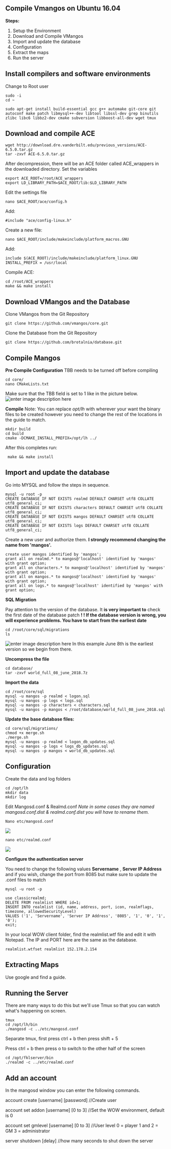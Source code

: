 ## **Compile Vmangos on Ubuntu 16.04**

**Steps:**


 1. Setup the Environment
 2. Download and Compile VMangos
 3. Import and update the database
 4. Configuration
 5. Extract the maps
 6. Run the server

## Install compilers and software environments
Change to Root user

    sudo -i
    cd ~

    sudo apt-get install build-essential gcc g++ automake git-core git autoconf make patch libmysql++-dev libtool libssl-dev grep binutils zlibc libc6 libbz2-dev cmake subversion libboost-all-dev wget tmux



## Download and compile ACE

    wget http://download.dre.vanderbilt.edu/previous_versions/ACE-6.5.0.tar.gz
    tar -zxvf ACE-6.5.0.tar.gz
    
After decompression, there will be an ACE folder called ACE_wrappers in the downloaded directory.
Set the variables

    export ACE_ROOT=/root/ACE_wrappers
    export LD_LIBRARY_PATH=$ACE_ROOT/lib:$LD_LIBRARY_PATH
Edit the settings file

    nano $ACE_ROOT/ace/config.h

Add:

    #include "ace/config-linux.h"
Create a new file:

    nano $ACE_ROOT/include/makeinclude/platform_macros.GNU
Add:

    include $(ACE_ROOT)/include/makeinclude/platform_linux.GNU
    INSTALL_PREFIX = /usr/local

Compile ACE:

    cd /root/ACE_wrappers
    make && make install

## Download VMangos and the Database

Clone VMangos from the Git Repository

    git clone https://github.com/vmangos/core.git
    
Clone the Database from the Git Repository

    git clone https://github.com/brotalnia/database.git

## Compile Mangos

**Pre Compile Configuration**
TBB needs to be turned off before compiling 

    cd core/
    nano CMakeLists.txt

Make sure that the TBB field is set to 1 like in the picture below.
![enter image description here](https://fx.fklds.com/wp-content/uploads/2018/12/1aaf76c402f520.jpg)

**Compile**
Note: You can replace *opt/lh* with wherever your want the binary files to be created however you need to change the rest of the locations in the guide to match.

    mkdir build
    cd build
    cmake -DCMAKE_INSTALL_PREFIX=/opt/lh ../
After this completes run:
   
     make && make install

## Import and update the database

Go into MYSQL and follow the steps in sequence.

    mysql -u root -p
    CREATE DATABASE IF NOT EXISTS realmd DEFAULT CHARSET utf8 COLLATE utf8_general_ci;
    CREATE DATABASE IF NOT EXISTS characters DEFAULT CHARSET utf8 COLLATE utf8_general_ci;
    CREATE DATABASE IF NOT EXISTS mangos DEFAULT CHARSET utf8 COLLATE utf8_general_ci;
    CREATE DATABASE IF NOT EXISTS logs DEFAULT CHARSET utf8 COLLATE utf8_general_ci;
    
Create a new user and authorize them. **I strongly recommend changing the name from 'mangos'.**

    create user mangos identified by 'mangos';
    grant all on realmd.* to mangos@'localhost' identified by 'mangos' with grant option; 
    grant all on characters.* to mangos@'localhost' identified by 'mangos' with grant option; 
    grant all on mangos.* to mangos@'localhost' identified by 'mangos' with grant option; 
    grant all on logs.* to mangos@'localhost' identified by 'mangos' with grant option;

**SQL Migration**

Pay attention to the version of the database. It **is very important to** check the first date of the database patch **! ! If the database version is wrong, you will experience problems. You have to start from the earliest date**

    cd /root/core/sql/migrations
    ls

![enter image description here](https://fx.fklds.com/wp-content/uploads/2018/12/1a3bfe50621c5c.jpg)
In this example June 8th is the earliest version so we begin from there.

**Uncompress the file**

    cd database/
    tar -zxvf world_full_08_june_2018.7z

**Import the data**

    cd /root/core/sql
    mysql -u mangos -p realmd < logon.sql
    mysql -u mangos -p logs < logs.sql
    mysql -u mangos -p characters < characters.sql
    mysql -u mangos -p mangos < /root/database/world_full_08_june_2018.sql


**Update the base database files:**

    cd core/sql/migrations/
    chmod +x merge.sh
    ./merge.sh
    mysql -u mangos -p realmd < logon_db_updates.sql
    mysql -u mangos -p logs < logs_db_updates.sql
    mysql -u mangos -p mangos < world_db_updates.sql

## Configuration

Create the data and log folders

    cd /opt/lh
    mkdir data
    mkdir log

Edit Mangosd.conf & Realmd.conf
*Note in some cases they are named mangosd.conf.dist & realmd.conf.dist you will have to rename them.*

    Nano etc/mangosd.conf
![
](https://fx.fklds.com/wp-content/uploads/2018/12/13ac569b05ff2e.jpg)

    nano etc/realmd.conf
![
](https://fx.fklds.com/wp-content/uploads/2018/12/18de26ff0a25bc.jpg)


**Configure the authentication server**

You need to change the following values
**Servername** , **Server IP Address** and if you wish, change the port from 8085 but make sure to update the .conf files to match

    mysql -u root -p
    
    use classicrealmd;
    DELETE FROM realmlist WHERE id=1;
    INSERT INTO realmlist (id, name, address, port, icon, realmflags, timezone, allowedSecurityLevel)
    VALUES ('1', 'Servername', 'Server IP Address', '8085', '1', '0', '1', '0');
    exit;

In your local WOW client folder, find the realmlist.wtf file and edit it with Notepad. The IP and PORT here are the same as the database.

    realmlist.wtfset realmlist 152.178.2.154

## Extracting Maps

Use google and find a guide.

## Running the Server

There are many ways to do this but we'll use Tmux so that you can watch what's happening on screen.

    tmux
    cd /opt/lh/bin
    ./mangosd -c ../etc/mangosd.conf

Separate tmux, first press ctrl + b then press shift + 5

Press ctrl + b then press o to switch to the other half of the screen

    cd /opt/fklserver/bin
    ./realmd -c ../etc/realmd.conf

## Add an account

In the mangosd window you can enter the following commands.

account create [username] [password]    //Create user

account set addon [username] [0 to 3]   //Set the WOW environment, default is 0

account set gmlevel [username] [0 to 3]  //User level 0 = player 1 and 2 = GM 3 = administrator

server shutdown [delay]                  //how many seconds to shut down the server

